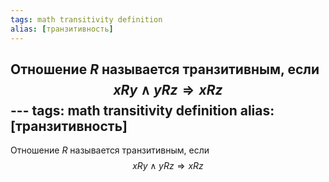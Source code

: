```yaml
---
tags: math transitivity definition
alias: [транзитивность]
---
```

Отношение $R$ называется транзитивным, если
$$xRy \wedge yRz \Rightarrow xRz$$                                                                                                                                                                                                                                                                                                                                                                                                                                                                                                                                                                                                                                                                                                                                                                                                                                                                                                                                                                        ---
tags: math transitivity definition
alias: [транзитивность]
---
Отношение $R$ называется транзитивным, если
$$xRy \wedge yRz \Rightarrow xRz$$